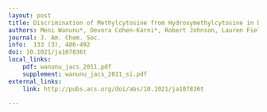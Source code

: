 ```yaml
---
layout: post
title: Discrimination of Methylcytosine from Hydroxymethylcytosine in DNA Molecules
authors: Meni Wanunu*, Devora Cohen-Karni*, Robert Johnson, Lauren Fields, Jack Benner, Neil Peterman#, Yu Zheng, Michael Klein, Marija Drndić
journal: J. Am. Chem. Soc.
info:  133 (3), 486-492
doi: 10.1021/ja107836t
local_links:
    pdf: wanunu_jacs_2011.pdf
    supplement: wanunu_jacs_2011_si.pdf
external_links:
    link: http://pubs.acs.org/doi/abs/10.1021/ja107836t

---
```


